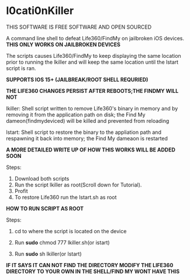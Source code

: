 # l0cati0nKiller

THIS SOFTWARE IS FREE SOFTWARE AND OPEN SOURCED

A command line shell to defeat Life360/FindMy on jailbroken iOS devices.
**THIS ONLY WORKS ON JAILBROKEN DEVICES**

The scripts causes Life360/FindMy to keep displaying the same location prior to running the lkiller and will keep the same location until the lstart script is ran.

**SUPPORTS IOS 15+ (JAILBREAK/ROOT SHELL REQURIED)**

**THE LIFE360 CHANGES PERSIST AFTER REBOOTS;THE FINDMY WILL NOT**

lkiller: Shell script written to remove Life360's binary in memory and by removing it from the application path on disk; the Find My dameon(findmydeviced) will be killed and prevented from reloading

lstart: Shell script to restore the binary to the appliation path and respawning it back into memory; the  Find My dameaon is restarted

**A MORE DETAILED WRITE UP OF HOW THIS WORKS WILL BE ADDED SOON**

Steps:
1. Download both scripts
2. Run the script lkiller as root(Scroll down for Tutorial).
3. Profit
4. To restore Life360 run the lstart.sh as root


**HOW TO RUN SCRIPT AS ROOT**

Steps:

1. cd to where the script is located on the device

2. Run **sudo** chmod 777 lkiller.sh(or istart)

3. Run **sudo** sh lkiller(or lstart)

**IF IT SAYS IT CAN NOT FIND THE DIRECTORY MODIFY THE LIFE360 DIRECTORY TO YOUR OWN IN THE SHELL/FIND MY WONT HAVE THIS**


